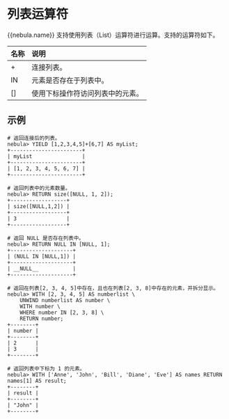 # 列表运算符

 {{nebula.name}} 支持使用列表（List）运算符进行运算。支持的运算符如下。

| 名称     | 说明          |
|:-----    |:------------------|
| + | 连接列表。 |
| IN | 元素是否存在于列表中。 |
|[] | 使用下标操作符访问列表中的元素。|

## 示例

```ngql
# 返回连接后的列表。
nebula> YIELD [1,2,3,4,5]+[6,7] AS myList;
+-----------------------+
| myList                |
+-----------------------+
| [1, 2, 3, 4, 5, 6, 7] |
+-----------------------+

# 返回列表中的元素数量。
nebula> RETURN size([NULL, 1, 2]);
+------------------+
| size([NULL,1,2]) |
+------------------+
| 3                |
+------------------+

# 返回 NULL 是否存在列表中。
nebula> RETURN NULL IN [NULL, 1];
+--------------------+
| (NULL IN [NULL,1]) |
+--------------------+
| __NULL__           |
+--------------------+

# 返回在列表[2, 3, 4, 5]中存在，且也在列表[2, 3, 8]中存在的元素，并拆分显示。
nebula> WITH [2, 3, 4, 5] AS numberlist \
    UNWIND numberlist AS number \
    WITH number \
    WHERE number IN [2, 3, 8] \
    RETURN number;
+--------+
| number |
+--------+
| 2      |
| 3      |
+--------+

# 返回列表中下标为 1 的元素。
nebula> WITH ['Anne', 'John', 'Bill', 'Diane', 'Eve'] AS names RETURN names[1] AS result;
+--------+
| result |
+--------+
| "John" |
+--------+
```
